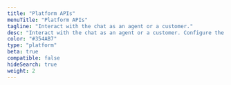 ```yaml
---
title: "Platform APIs"
menuTitle: "Platform APIs"
tagline: "Interact with the chat as an agent or a customer." 
desc: "Interact with the chat as an agent or a customer. Configure the license properties and attach webhooks."
color: "#354AB7"
type: "platform"
beta: true
compatible: false
hideSearch: true
weight: 2
---
```

